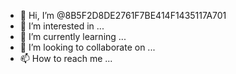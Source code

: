 - 👋 Hi, I’m @8B5F2D8DE2761F7BE414F1435117A701
- 👀 I’m interested in ...
- 🌱 I’m currently learning ...
- 💞️ I’m looking to collaborate on ...
- 📫 How to reach me ...

<!---
8B5F2D8DE2761F7BE414F1435117A701/8B5F2D8DE2761F7BE414F1435117A701 is a ✨ special ✨ repository because its `README.md` (this file) appears on your GitHub profile.
You can click the Preview link to take a look at your changes.
--->

